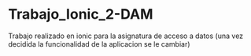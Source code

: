 # Trabajo_Ionic_2-DAM
Trabajo realizado en ionic para la asignatura de acceso a datos (una vez decidida la funcionalidad de la aplicacion se le cambiar)
